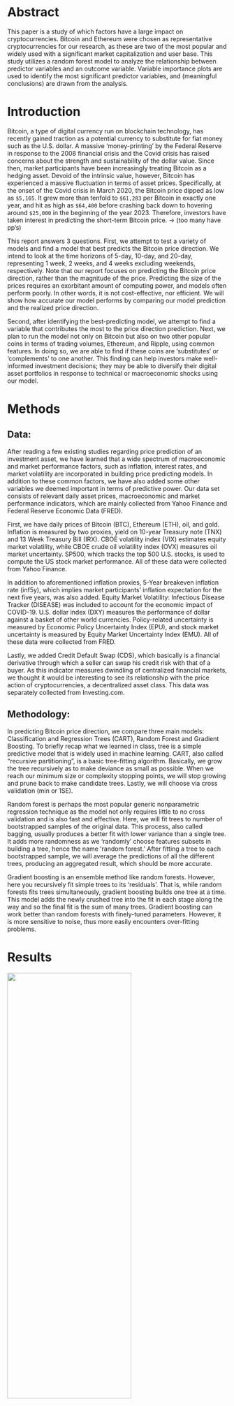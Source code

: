 # Abstract

This paper is a study of which factors have a large impact on
cryptocurrencies. Bitcoin and Ethereum were chosen as representative
cryptocurrencies for our research, as these are two of the most popular
and widely used with a significant market capitalization and user base.
This study utilizes a random forest model to analyze the relationship
between predictor variables and an outcome variable. Variable importance
plots are used to identify the most significant predictor variables, and
(meaningful conclusions) are drawn from the analysis.

# Introduction

Bitcoin, a type of digital currency run on blockchain technology, has
recently gained traction as a potential currency to substitute for fiat
money such as the U.S. dollar. A massive ‘money-printing’ by the Federal
Reserve in response to the 2008 financial crisis and the Covid crisis
has raised concerns about the strength and sustainability of the dollar
value. Since then, market participants have been increasingly treating
Bitcoin as a hedging asset. Devoid of the intrinsic value, however,
Bitcoin has experienced a massive fluctuation in terms of asset prices.
Specifically, at the onset of the Covid crisis in March 2020, the
Bitcoin price dipped as low as `$5,165`. It grew more than tenfold to
`$61,283` per Bitcoin in exactly one year, and hit as high as `$64,400`
before crashing back down to hovering around `$25,000` in the beginning
of the year 2023. Therefore, investors have taken interest in predicting
the short-term Bitcoin price. → (too many have pp’s)

This report answers 3 questions. First, we attempt to test a variety of
models and find a model that best predicts the Bitcoin price direction.
We intend to look at the time horizons of 5-day, 10-day, and 20-day,
representing 1 week, 2 weeks, and 4 weeks excluding weekends,
respectively. Note that our report focuses on predicting the Bitcoin
price direction, rather than the magnitude of the price. Predicting the
size of the prices requires an exorbitant amount of computing power, and
models often perform poorly. In other words, it is not cost-effective,
nor efficient. We will show how accurate our model performs by comparing
our model prediction and the realized price direction.

Second, after identifying the best-predicting model, we attempt to find
a variable that contributes the most to the price direction prediction.
Next, we plan to run the model not only on Bitcoin but also on two other
popular coins in terms of trading volumes, Ethereum, and Ripple, using
common features. In doing so, we are able to find if these coins are
‘substitutes’ or ‘complements’ to one another. This finding can help
investors make well-informed investment decisions; they may be able to
diversify their digital asset portfolios in response to technical or
macroeconomic shocks using our model.

# Methods

## Data:

After reading a few existing studies regarding price prediction of an
investment asset, we have learned that a wide spectrum of macroeconomic
and market performance factors, such as inflation, interest rates, and
market volatility are incorporated in building price predicting models.
In addition to these common factors, we have also added some other
variables we deemed important in terms of predictive power. Our data set
consists of relevant daily asset prices, macroeconomic and market
performance indicators, which are mainly collected from Yahoo Finance
and Federal Reserve Economic Data (FRED).

First, we have daily prices of Bitcoin (BTC), Ethereum (ETH), oil, and
gold. Inflation is measured by two proxies, yield on 10-year Treasury
note (TNX) and 13 Week Treasury Bill (IRX). CBOE volatility index (VIX)
estimates equity market volatility, while CBOE crude oil volatility
index (OVX) measures oil market uncertainty. SP500, which tracks the top
500 U.S. stocks, is used to compute the US stock market performance. All
of these data were collected from Yahoo Finance.

In addition to aforementioned inflation proxies, 5-Year breakeven
inflation rate (inf5y), which implies market participants’ inflation
expectation for the next five years, was also added. Equity Market
Volatility: Infectious Disease Tracker (DISEASE) was included to account
for the economic impact of COVID-19. U.S. dollar index (DXY) measures
the performance of dollar against a basket of other world currencies.
Policy-related uncertainty is measured by Economic Policy Uncertainty
Index (EPU), and stock market uncertainty is measured by Equity Market
Uncertainty Index (EMU). All of these data were collected from FRED.

Lastly, we added Credit Default Swap (CDS), which basically is a
financial derivative through which a seller can swap his credit risk
with that of a buyer. As this indicator measures dwindling of
centralized financial markets, we thought it would be interesting to see
its relationship with the price action of cryptocurrencies, a
decentralized asset class. This data was separately collected from
Investing.com.

## Methodology:

In predicting Bitcoin price direction, we compare three main models:
Classification and Regression Trees (CART), Random Forest and Gradient
Boosting. To briefly recap what we learned in class, tree is a simple
predictive model that is widely used in machine learning. CART, also
called “recursive partitioning”, is a basic tree-fitting algorithm.
Basically, we grow the tree recursively as to make deviance as small as
possible. When we reach our minimum size or complexity stopping points,
we will stop growing and prune back to make candidate trees. Lastly, we
will choose via cross validation (min or 1SE).

Random forest is perhaps the most popular generic nonparametric
regression technique as the model not only requires little to no cross
validation and is also fast and effective. Here, we will fit trees to
number of bootstrapped samples of the original data. This process, also
called bagging, usually produces a better fit with lower variance than a
single tree. It adds more randomness as we ‘randomly’ choose features
subsets in building a tree, hence the name ‘random forest.’ After
fitting a tree to each bootstrapped sample, we will average the
predictions of all the different trees, producing an aggregated result,
which should be more accurate.

Gradient boosting is an ensemble method like random forests. However,
here you recursively fit simple trees to its ‘residuals’. That is, while
random forests fits trees simultaneously, gradient boosting builds one
tree at a time. This model adds the newly crushed tree into the fit in
each stage along the way and so the final fit is the sum of many trees.
Gradient boosting can work better than random forests with finely-tuned
parameters. However, it is more sensitive to noise, thus more easily
encounters over-fitting problems.

# Results

<img src="Plots/price_compare.png" width="75%" height="50%" />

<img src="Plots/vol_compare.png" width="75%" height="50%" />

<img src="Plots/Sumstat.png" width="50%" height="50%" />

## Bitcoin

We used CART, Random Forest, and Gradient Boosted trees model and
compared out-of-sample RMSEs, and we could check that the Random Forest
is the best performance on the testing data. `Bitcoin` is the target
variable, and the rest of the variables, excluding the `DATE` variable,
are used as predictors. We used the randomForest function to fit a model
and used the VarImpPlot function to display the variables which highly
contribute to the model.

### Random Forest

![](R_project_files/figure-markdown_strict/bitcoin_RF,%20-1.png)

We could check `SP500`,`Inf5y`,`Gold`,`IRX`,`Disease` are top 5
important variables for bitcoin.

Below is the partial dependence plots to isolate the partial effect of
specific features on the outcome. Partial dependence plot is a method
used to analyze the relationship between the target variable (dependent
variable) and a specific predictor variable while holding all other
predictors constant.

![](R_project_files/figure-markdown_strict/RF_dependence_plot-1.png)

All variables, except for `IRX`, shows an increasing dependence plot. We
can interpret `SP500`, `Inf5y`,`Gold`,`Disease` features have a positive
effect on predicted outcome, and `IRX` has a negative effect on
predicted outcome.

<table class=" lightable-minimal table" style="font-family: &quot;Trebuchet MS&quot;, verdana, sans-serif; margin-left: auto; margin-right: auto; width: auto !important; ">
<caption>
Model performance with out-of-sample RMSEs (Bitcoin)
</caption>
<thead>
<tr>
<th style="text-align:left;">
Model
</th>
<th style="text-align:right;">
RMSE
</th>
</tr>
</thead>
<tbody>
<tr>
<td style="text-align:left;">
CART
</td>
<td style="text-align:right;">
2427.7366
</td>
</tr>
<tr>
<td style="text-align:left;">
Random Forest
</td>
<td style="text-align:right;">
901.2485
</td>
</tr>
<tr>
<td style="text-align:left;">
Gradient Boosting
</td>
<td style="text-align:right;">
1312.2507
</td>
</tr>
</tbody>
</table>

## Ethereum

Same as Bitcoin, to predict Ethereum, we used CART, Random Forest, and
Gradient Boosted trees model and compared out-of-sample RMSEs, and we
could check that the Random Forest is the best performance on the
testing data. `Ethereum` is the target variable, and the rest of the
variables, excluding the `DATE` variable, are used as predictors. We
used the randomForest function to fit a model and used the VarImpPlot
function to display the variables which highly contribute to the model.

### Random Forest

![](R_project_files/figure-markdown_strict/ethereum_RF,%20-1.png)

We could check `SP500`,`Inf5y`,`Oil`,`IRX`,`CDS` are top 5 important
variables for ethereum. `SP500` and `Inf5y` seem to have the highest
importance in both bitcoin and ethereum, but it is an interesting result
that there is a difference that gold has a great influence on bitcoin
and oil has a great influence on ethereum. Below is the partial
dependence plots to isolate the partial effect of specific features on
the outcome.

![](R_project_files/figure-markdown_strict/RF_dependence_plot_ether-1.png)

All variables, except for `IRX`, shows an increasing dependence plot. We
can interpret `SP500`, `Inf5y`,`Gold`,`Disease` features have a positive
effect on predicted outcome, and `IRX` has a negative effect on
predicted outcome.

<table class=" lightable-minimal table" style="font-family: &quot;Trebuchet MS&quot;, verdana, sans-serif; margin-left: auto; margin-right: auto; width: auto !important; ">
<caption>
Model performance with out-of-sample RMSEs (Ethereum)
</caption>
<thead>
<tr>
<th style="text-align:left;">
Model
</th>
<th style="text-align:right;">
RMSE
</th>
</tr>
</thead>
<tbody>
<tr>
<td style="text-align:left;">
CART
</td>
<td style="text-align:right;">
2427.7366
</td>
</tr>
<tr>
<td style="text-align:left;">
Random Forest
</td>
<td style="text-align:right;">
901.2485
</td>
</tr>
<tr>
<td style="text-align:left;">
Gradient Boosting
</td>
<td style="text-align:right;">
1312.2507
</td>
</tr>
</tbody>
</table>

### Correlation Plots

For a deeper understanding of our paper, we will analyze the
relationship with a correlation plot between predictors, which are
macroeconomic and market performance factors. We know that correlation
plot only measures the strength and direction of linear relationships
between variables, but see correlation between predictors may provide
some insights.

Below is the correlation plot for every factors we added, you can check
there’s some stronger correlations, represented with darker colors.

![](R_project_files/figure-markdown_strict/corr-1.png)

We decided to investigate the strong correlations with coefficients
above 0.60. ![](R_project_files/figure-markdown_strict/corr_imp-1.png)
<table class=" lightable-minimal" style="font-family: &quot;Trebuchet MS&quot;, verdana, sans-serif; margin-left: auto; margin-right: auto;">
<caption>
Highest correlation among factors
</caption>
<thead>
<tr>
<th style="text-align:left;">
Var1
</th>
<th style="text-align:left;">
Var2
</th>
<th style="text-align:right;">
Freq
</th>
</tr>
</thead>
<tbody>
<tr>
<td style="text-align:left;">
Gold
</td>
<td style="text-align:left;">
SP500
</td>
<td style="text-align:right;">
0.8705935
</td>
</tr>
<tr>
<td style="text-align:left;">
VIX
</td>
<td style="text-align:left;">
Disease
</td>
<td style="text-align:right;">
0.7636956
</td>
</tr>
<tr>
<td style="text-align:left;">
Oil
</td>
<td style="text-align:left;">
Inf5y
</td>
<td style="text-align:right;">
0.7431183
</td>
</tr>
<tr>
<td style="text-align:left;">
SP500
</td>
<td style="text-align:left;">
Inf5y
</td>
<td style="text-align:right;">
0.7262370
</td>
</tr>
<tr>
<td style="text-align:left;">
EPU
</td>
<td style="text-align:left;">
Disease
</td>
<td style="text-align:right;">
0.7172680
</td>
</tr>
<tr>
<td style="text-align:left;">
VIX
</td>
<td style="text-align:left;">
OVX
</td>
<td style="text-align:right;">
0.7117934
</td>
</tr>
<tr>
<td style="text-align:left;">
IRX
</td>
<td style="text-align:left;">
TNX
</td>
<td style="text-align:right;">
0.6896120
</td>
</tr>
<tr>
<td style="text-align:left;">
Gold
</td>
<td style="text-align:left;">
Disease
</td>
<td style="text-align:right;">
0.6705888
</td>
</tr>
<tr>
<td style="text-align:left;">
EMU
</td>
<td style="text-align:left;">
Disease
</td>
<td style="text-align:right;">
0.6457534
</td>
</tr>
<tr>
<td style="text-align:left;">
VIX
</td>
<td style="text-align:left;">
EMU
</td>
<td style="text-align:right;">
0.6273703
</td>
</tr>
<tr>
<td style="text-align:left;">
EMU
</td>
<td style="text-align:left;">
EPU
</td>
<td style="text-align:right;">
0.6270346
</td>
</tr>
<tr>
<td style="text-align:left;">
SP500
</td>
<td style="text-align:left;">
DXY
</td>
<td style="text-align:right;">
0.6234803
</td>
</tr>
<tr>
<td style="text-align:left;">
VIX
</td>
<td style="text-align:left;">
EPU
</td>
<td style="text-align:right;">
0.6056454
</td>
</tr>
</tbody>
</table>

Result shows `Gold` and `SP500` shows pretty strong correlation, 0.87.
The next highest correlation is `VIX` and `Disease`.

(I think we should find some meaningful correlation here for our
analysis)

## K-means clustering

We did supervised learning method, Random Forest. Now we will try an
unsupervised learning, K-means clustering method, which can be used to
identify clusters of similar factors. First, will start from choosing
optimal K, the amount of clusters. Below is Elbow plot. Elbow plot used
to determine the optimal number of clustering. The plot displays
within-cluster sum of squares(WSS) as a function of the number of
clusters.

![](R_project_files/figure-markdown_strict/cluster-1.png)

Will use 6 for k, the number of clusters.

<table class="kable_wrapper lightable-minimal table" style="font-family: &quot;Trebuchet MS&quot;, verdana, sans-serif; margin-left: auto; margin-right: auto; width: auto !important; ">
<tbody>
<tr>
<td>
<table>
<thead>
<tr>
<th style="text-align:left;">
</th>
<th style="text-align:right;">
cluster1
</th>
</tr>
</thead>
<tbody>
<tr>
<td style="text-align:left;">
SP500
</td>
<td style="text-align:right;">
1926.08094
</td>
</tr>
<tr>
<td style="text-align:left;">
Gold
</td>
<td style="text-align:right;">
1268.64375
</td>
</tr>
<tr>
<td style="text-align:left;">
DXY
</td>
<td style="text-align:right;">
95.39114
</td>
</tr>
<tr>
<td style="text-align:left;">
Oil
</td>
<td style="text-align:right;">
94.16828
</td>
</tr>
<tr>
<td style="text-align:left;">
EPU
</td>
<td style="text-align:right;">
66.23844
</td>
</tr>
</tbody>
</table>
</td>
<td>
<table>
<thead>
<tr>
<th style="text-align:left;">
</th>
<th style="text-align:right;">
cluster2
</th>
</tr>
</thead>
<tbody>
<tr>
<td style="text-align:left;">
SP500
</td>
<td style="text-align:right;">
3425.7795
</td>
</tr>
<tr>
<td style="text-align:left;">
Gold
</td>
<td style="text-align:right;">
1830.5749
</td>
</tr>
<tr>
<td style="text-align:left;">
EPU
</td>
<td style="text-align:right;">
253.4530
</td>
</tr>
<tr>
<td style="text-align:left;">
EMU
</td>
<td style="text-align:right;">
135.4127
</td>
</tr>
<tr>
<td style="text-align:left;">
DXY
</td>
<td style="text-align:right;">
115.6980
</td>
</tr>
</tbody>
</table>
</td>
<td>
<table>
<thead>
<tr>
<th style="text-align:left;">
</th>
<th style="text-align:right;">
cluster3
</th>
</tr>
</thead>
<tbody>
<tr>
<td style="text-align:left;">
SP500
</td>
<td style="text-align:right;">
4165.98043
</td>
</tr>
<tr>
<td style="text-align:left;">
Gold
</td>
<td style="text-align:right;">
1790.95124
</td>
</tr>
<tr>
<td style="text-align:left;">
EPU
</td>
<td style="text-align:right;">
126.51989
</td>
</tr>
<tr>
<td style="text-align:left;">
DXY
</td>
<td style="text-align:right;">
120.01837
</td>
</tr>
<tr>
<td style="text-align:left;">
EMU
</td>
<td style="text-align:right;">
97.30648
</td>
</tr>
</tbody>
</table>
</td>
<td>
<table>
<thead>
<tr>
<th style="text-align:left;">
</th>
<th style="text-align:right;">
cluster4
</th>
</tr>
</thead>
<tbody>
<tr>
<td style="text-align:left;">
SP500
</td>
<td style="text-align:right;">
2454.34404
</td>
</tr>
<tr>
<td style="text-align:left;">
Gold
</td>
<td style="text-align:right;">
1263.72872
</td>
</tr>
<tr>
<td style="text-align:left;">
DXY
</td>
<td style="text-align:right;">
112.45689
</td>
</tr>
<tr>
<td style="text-align:left;">
EPU
</td>
<td style="text-align:right;">
84.70150
</td>
</tr>
<tr>
<td style="text-align:left;">
Oil
</td>
<td style="text-align:right;">
52.93657
</td>
</tr>
</tbody>
</table>
</td>
<td>
<table>
<thead>
<tr>
<th style="text-align:left;">
</th>
<th style="text-align:right;">
cluster5
</th>
</tr>
</thead>
<tbody>
<tr>
<td style="text-align:left;">
SP500
</td>
<td style="text-align:right;">
4016.2158
</td>
</tr>
<tr>
<td style="text-align:left;">
Gold
</td>
<td style="text-align:right;">
1897.4271
</td>
</tr>
<tr>
<td style="text-align:left;">
EMU
</td>
<td style="text-align:right;">
158.2080
</td>
</tr>
<tr>
<td style="text-align:left;">
EPU
</td>
<td style="text-align:right;">
153.9675
</td>
</tr>
<tr>
<td style="text-align:left;">
DXY
</td>
<td style="text-align:right;">
120.2058
</td>
</tr>
</tbody>
</table>
</td>
<td>
<table>
<thead>
<tr>
<th style="text-align:left;">
</th>
<th style="text-align:right;">
cluster6
</th>
</tr>
</thead>
<tbody>
<tr>
<td style="text-align:left;">
SP500
</td>
<td style="text-align:right;">
2716.0546
</td>
</tr>
<tr>
<td style="text-align:left;">
Gold
</td>
<td style="text-align:right;">
1658.1686
</td>
</tr>
<tr>
<td style="text-align:left;">
EPU
</td>
<td style="text-align:right;">
489.8274
</td>
</tr>
<tr>
<td style="text-align:left;">
EMU
</td>
<td style="text-align:right;">
364.0126
</td>
</tr>
<tr>
<td style="text-align:left;">
OVX
</td>
<td style="text-align:right;">
148.6829
</td>
</tr>
</tbody>
</table>
</td>
</tr>
</tbody>
</table>

# Conclusion

# Appendix
